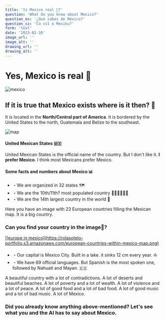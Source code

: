 ```yaml
---
title: 'Is Mexico real 🤡?'
question: 'What do you know about Mexico?'
question_es: '¿Qué sabes de México?'
question_cz: 'Co víš o Mexiku?'
form: 'text'
date: '2023-02-10'
image_url: ''
image_alt: ''
drawing_url: ''
drawing_alt: ''
---
```


# Yes, Mexico is real 🤣

![mexico](https://rolasotelo-portfolio.s3.amazonaws.com/playa.jpeg)

## If it is true that Mexico exists where is it then? 🤯

It is located in the **North/Central part of America**. It is bordered by the United States to the north, Guatemala and Belize to the southeast.

![map](https://rolasotelo-portfolio.s3.amazonaws.com/Czech_Republic_Mexico_Locator.png)

#### United Mexican States 🇲🇽
United Mexican States is the official name of the country. But I don't like it. **I prefer Mexico**. I think most Mexicans prefer Mexico.

#### Some facts and numbers about Mexico 📊
* ・We are organized in 32 states 🗺️
* ・We are the 10th/11th? most populated country 👨‍👩‍👧👨‍👨‍👧
* ・We are the 14th largest country in the world 🦖

Here you have an image with 23 European countries filling the Mexican map. It is a big country.
### Can you find your country in the image🔎?

<a href="https://rolasotelo-portfolio.s3.amazonaws.com/mexico-europe-anme.png" target="_blank">
![europe in mexico](https://rolasotelo-portfolio.s3.amazonaws.com/european-countries-within-mexico-map.png)
</a>

* ・Our capital is Mexico City. Built in a lake. it sinks 12 cm every year. ⛵️
* ・We have 69 official languages. But Spanish is the most spoken one, followed by Nahuatl and Mayan. 🇪🇸

A beautiful country with a lot of contradictions. A lot of deserts and beautiful beaches. A lot of poverty and a lot of wealth. A lot of violence and a lot of peace. A lot of good food and a lot of bad food. A lot of good music and a lot of bad music. A lot of Mexico.

### Did you already know anything above-mentioned? Let's see what you and the AI has to say about Mexico.